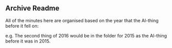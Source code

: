 ## Archive Readme

All of the minutes here are organised based on the year that the Al-thing before it fell on:

e.g. The second thing of 2016 would be in the folder for 2015 as the Al-thing before it was in 2015.
